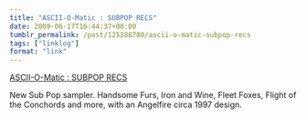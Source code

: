 ```yaml
---
title: "ASCII-O-Matic : SUBPOP RECS"
date: 2009-06-17T16:44:37+00:00
tumblr_permalink: /post/125288780/ascii-o-matic-subpop-recs
tags: ["linklog"]
format: "link"
---
```


[ASCII-O-Matic : SUBPOP RECS][1]

New Sub Pop sampler. Handsome Furs, Iron and Wine, Fleet Foxes, Flight of the Conchords and more, with an Angelfire circa 1997 design.

[1]: http://www.subpop.com/cybersex

